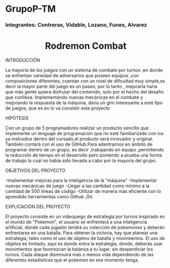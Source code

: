 # GrupoP-TM
### Integrantes: Contreras, Vidable, Lozano, Funes, Alvarez 
<h1 align="center"> Rodremon Combat </h1>

INTRODUCCIÓN

La mayoría de los juegos con un sistema de combate por turnos ,en donde se enfrentan variedad de adversarios que poseen equipos ,con composiciones diferentes, cuentan con un nivel de dificultad muy simple,es decir la mayor parte del juego es un paseo, por lo tanto , mejorarla haría que más gente quiera disfrutar del contenido, solo por el hecho del desafío que conlleva.
Implementando nuevas mecánicas en el combate y mejorando la respuesta de la máquina, daría un giro interesante a este tipo de juegos, que es en lo va consistir este proyecto


HIPÓTESIS

Con un grupo de 5 programadores realizar un producto sencillo que implemente un lenguaje de programación que no esté familiarizado con los ya instruidos dentro del cursado,el producto será innovador y original.
También contará con el uso de GitHub.Para adentrarnos en ámbito de programar dentro de un grupo, es decir ,trabajando en equipo ,permitiendo la reducción de tiempo en el desarrollo pero poniendo a prueba una forma de trabajo la cual no había sido llevada a cabo por la mayoría del grupo.


OBJETIVOS DEL PROYECTO

-Implementar mejoras para la inteligencia de la “máquina”
-Implementar nuevas mecánicas de juego
-Llegar a las cantidad como mínimo a la cantidad de 500 líneas de código
-Utilizar de manera más eficiente con lo aprendido herramientas como Github ,Git.

EXPLICACIÓN DEL PROYECTO

El proyecto consiste en un videojuego de estrategia por turnos inspirado en el mundo de "Pokemon", el usuario se enfrentará a una inteligencia artificial, dónde cada jugador tendrá su colección de pokemones y deberán enfrentarse en una batalla. Para obtener la victoria, hay que planear una estrategia; tales como el uso de objetos de batalla y movimientos. 
El uso de objetos es limitado, aquí es donde entra la estrategia, donde, deberás usar movimientos que favorezcan la balanza a tu lugar, sin desperdiciar los turnos. Cada ataque disminuirá más o menos vida dependiendo de las diferentes estadísticas que el pokemon en ese momento tenga.
